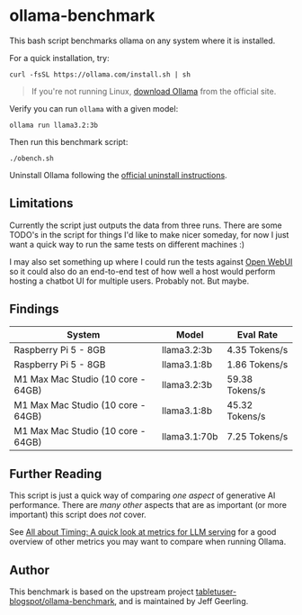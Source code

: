 # ollama-benchmark

This bash script benchmarks ollama on any system where it is installed.

For a quick installation, try:

```
curl -fsSL https://ollama.com/install.sh | sh
```

> If you're not running Linux, [download Ollama](https://ollama.com/download/mac) from the official site.

Verify you can run `ollama` with a given model:

```
ollama run llama3.2:3b
```

Then run this benchmark script:

```
./obench.sh
```

Uninstall Ollama following the [official uninstall instructions](https://github.com/ollama/ollama/blob/main/docs/linux.md#uninstall).

## Limitations

Currently the script just outputs the data from three runs. There are some TODO's in the script for things I'd like to make nicer someday, for now I just want a quick way to run the same tests on different machines :)

I may also set something up where I could run the tests against [Open WebUI](https://docs.openwebui.com) so it could also do an end-to-end test of how well a host would perform hosting a chatbot UI for multiple users. Probably not. But maybe.

## Findings

| System | Model | Eval Rate |
| --- | --- | --- |
| Raspberry Pi 5 - 8GB | llama3.2:3b | 4.35 Tokens/s |
| Raspberry Pi 5 - 8GB | llama3.1:8b | 1.86 Tokens/s |
| M1 Max Mac Studio (10 core - 64GB) | llama3.2:3b | 59.38 Tokens/s |
| M1 Max Mac Studio (10 core - 64GB) | llama3.1:8b | 45.32 Tokens/s |
| M1 Max Mac Studio (10 core - 64GB) | llama3.1:70b | 7.25 Tokens/s |

## Further Reading

This script is just a quick way of comparing _one aspect_ of generative AI performance. There are _many other_ aspects that are as important (or more important) this script does _not_ cover.

See [All about Timing: A quick look at metrics for LLM serving](https://isaac-chung.github.io/blog/llm-serving) for a good overview of other metrics you may want to compare when running Ollama.

## Author

This benchmark is based on the upstream project [tabletuser-blogspot/ollama-benchmark](https://github.com/tabletuser-blogspot/ollama-benchmark), and is maintained by Jeff Geerling.
